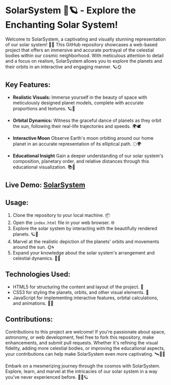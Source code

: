 # SolarSystem 🌌🪐 - Explore the Enchanting Solar System!

Welcome to SolarSystem, a captivating and visually stunning representation of our solar system! 🚀✨ This GitHub repository showcases a web-based project that offers an immersive and accurate portrayal of the celestial bodies within our cosmic neighborhood. With meticulous attention to detail and a focus on realism, SolarSystem allows you to explore the planets and their orbits in an interactive and engaging manner. 🪐🌞

## Key Features:

- **Realistic Visuals:** Immerse yourself in the beauty of space with meticulously designed planet models, complete with accurate proportions and textures. 🪐🎨

- **Orbital Dynamics:** Witness the graceful dance of planets as they orbit the sun, following their real-life trajectories and speeds. 🌍🕊️

- **Interactive Moon** Observe Earth's moon orbiting around our home planet in an accurate representation of its elliptical path. 🌕🌍

- **Educational Insight** Gain a deeper understanding of our solar system's composition, planetary order, and relative distances through this educational visualization. 📚🌌

## Live Demo: [SolarSystem](https://cognisolver.github.io/solar-system/)

## Usage:

1. Clone the repository to your local machine. 📦
2. Open the `index.html` file in your web browser. 🌐
3. Explore the solar system by interacting with the beautifully rendered planets. 🪐👀
4. Marvel at the realistic depiction of the planets' orbits and movements around the sun. 🌞🌀
5. Expand your knowledge about the solar system's arrangement and celestial dynamics. 🧠🌠

## Technologies Used:

- HTML5 for structuring the content and layout of the project. 🧱
- CSS3 for styling the planets, orbits, and other visual elements. 🎨
- JavaScript for implementing interactive features, orbital calculations, and animations. 🚀🌟

## Contributions:

Contributions to this project are welcome! If you're passionate about space, astronomy, or web development, feel free to fork this repository, make enhancements, and submit pull requests. Whether it's refining the visual fidelity, adding more celestial bodies, or improving the educational aspects, your contributions can help make SolarSystem even more captivating. 🛰️👩‍🚀


Embark on a mesmerizing journey through the cosmos with SolarSystem. Explore, learn, and marvel at the intricacies of our solar system in a way you've never experienced before. 🌠🌌🪐

